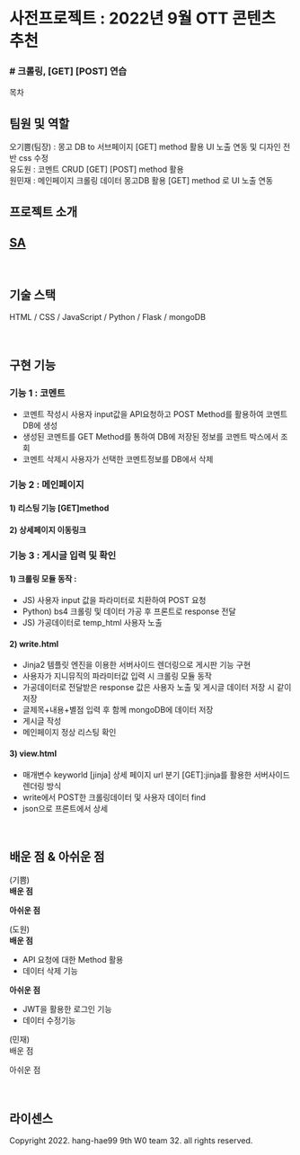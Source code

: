 # 사전프로젝트 : 2022년 9월 OTT 콘텐츠 추천
### # 크롤링, [GET] [POST] 연습 

목차

## 팀원 및 역할

오기쁨(팀장) : 몽고 DB to 서브페이지 [GET] method 활용 UI 노출 연동 및 디자인 전반 css 수정 <br>
유도원 : 코멘트 CRUD [GET] [POST] method 활용<br>
원민재 : 메인페이지 크롤링 데이터 몽고DB 활용 [GET] method 로 UI 노출 연동

## 프로젝트 소개

<p align="justify">

## <a href="https://www.notion.so/joyfive/32-d9ad428c46a84647b6289da3801ae337">SA</a>

<br>

## 기술 스택

HTML / CSS / JavaScript / Python / Flask / mongoDB

<br>

## 구현 기능

### 기능 1 : 코멘트
  * 코멘트 작성시 사용자 input값을 API요청하고 POST Method를 활용하여 코멘트 DB에 생성
  * 생성된 코멘트를 GET Method를 통하여 DB에 저장된 정보를 코멘트 박스에서 조회
  * 코멘트 삭제시 사용자가 선택한 코멘트정보를 DB에서 삭제

### 기능 2 : 메인페이지
#### 1) 리스팅 기능 [GET]method


#### 2) 상세페이지 이동링크


### 기능 3 : 게시글 입력 및 확인<br>
#### 1) 크롤링 모듈 동작 : <br>
- JS) 사용자 input 값을 파라미터로 치환하여 POST 요청 <br>
- Python) bs4 크롤링 및 데이터 가공 후 프론트로 response 전달 <br>
- JS) 가공데이터로 temp_html 사용자 노출<br>

#### 2) write.html 
- Jinja2 템플릿 엔진을 이용한 서버사이드 렌더링으로 게시판 기능 구현 <br>
- 사용자가 지니뮤직의 파라미터값 입력 시 크롤링 모듈 동작<br>
- 가공데이터로 전달받은 response 값은 사용자 노출 및 게시글 데이터 저장 시 같이 저장 <br>
- 글제목+내용+별점 입력 후 함께 mongoDB에 데이터 저장 <br>
- 게시글 작성 <br>
- 메인페이지 정상 리스팅 확인<br>

#### 3) view.html <br>
- 매개변수 keyworld [jinja] 상세 페이지 url 분기 [GET]:jinja를 활용한 서버사이드렌더링 방식<br>
- write에서 POST한 크롤링데이터 및 사용자 데이터 find<br>
- json으로 프론트에서 상세<br>

<br>

## 배운 점 & 아쉬운 점

(기쁨)<br>
<b> 배운 점</b>


<b>아쉬운 점</b>


(도원)<br>
<b> 배운 점</b>
  * API 요청에 대한 Method 활용
  * 데이터 삭제 기능
  
<b>아쉬운 점</b>
  * JWT을 활용한 로그인 기능
  * 데이터 수정기능
  
(민재)<br>
배운 점 <br>


아쉬운 점 <br>


<p align="justify">

</p>

<br>

## 라이센스

Copyright 2022. hang-hae99 9th W0 team 32. all rights reserved.
